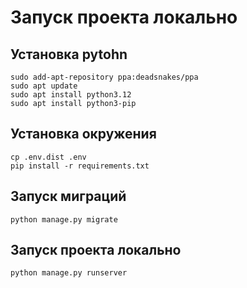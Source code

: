 # Запуск проекта локально

## Установка pytohn

```shell
sudo add-apt-repository ppa:deadsnakes/ppa
sudo apt update
sudo apt install python3.12
sudo apt install python3-pip
```

## Установка окружения
```shell
cp .env.dist .env
pip install -r requirements.txt
```

## Запуск миграций
```
python manage.py migrate
```

## Запуск проекта локально
```
python manage.py runserver
```